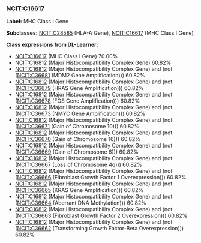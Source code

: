 
### [NCIT:C16617](http://purl.obolibrary.org/obo/NCIT_C16617)
**Label:** MHC Class I Gene

**Subclasses:** [NCIT:C28585](http://purl.obolibrary.org/obo/NCIT_C28585) (HLA-A Gene), [NCIT:C16617](http://purl.obolibrary.org/obo/NCIT_C16617) (MHC Class I Gene), 

**Class expressions from DL-Learner:**

- [NCIT:C16617](http://purl.obolibrary.org/obo/NCIT_C16617) (MHC Class I Gene) 70.00%
- [NCIT:C16812](http://purl.obolibrary.org/obo/NCIT_C16812) (Major Histocompatibility Complex Gene) 60.82%
- [NCIT:C16812](http://purl.obolibrary.org/obo/NCIT_C16812) (Major Histocompatibility Complex Gene) and (not ([NCIT:C36681](http://purl.obolibrary.org/obo/NCIT_C36681) (MDM2 Gene Amplification))) 60.82%
- [NCIT:C16812](http://purl.obolibrary.org/obo/NCIT_C16812) (Major Histocompatibility Complex Gene) and (not ([NCIT:C36679](http://purl.obolibrary.org/obo/NCIT_C36679) (HRAS Gene Amplification))) 60.82%
- [NCIT:C16812](http://purl.obolibrary.org/obo/NCIT_C16812) (Major Histocompatibility Complex Gene) and (not ([NCIT:C36678](http://purl.obolibrary.org/obo/NCIT_C36678) (FOS Gene Amplification))) 60.82%
- [NCIT:C16812](http://purl.obolibrary.org/obo/NCIT_C16812) (Major Histocompatibility Complex Gene) and (not ([NCIT:C36673](http://purl.obolibrary.org/obo/NCIT_C36673) (NMYC Gene Amplification))) 60.82%
- [NCIT:C16812](http://purl.obolibrary.org/obo/NCIT_C16812) (Major Histocompatibility Complex Gene) and (not ([NCIT:C36671](http://purl.obolibrary.org/obo/NCIT_C36671) (Gain of Chromosome 10))) 60.82%
- [NCIT:C16812](http://purl.obolibrary.org/obo/NCIT_C16812) (Major Histocompatibility Complex Gene) and (not ([NCIT:C36670](http://purl.obolibrary.org/obo/NCIT_C36670) (Gain of Chromosome 16))) 60.82%
- [NCIT:C16812](http://purl.obolibrary.org/obo/NCIT_C16812) (Major Histocompatibility Complex Gene) and (not ([NCIT:C36669](http://purl.obolibrary.org/obo/NCIT_C36669) (Gain of Chromosome 6))) 60.82%
- [NCIT:C16812](http://purl.obolibrary.org/obo/NCIT_C16812) (Major Histocompatibility Complex Gene) and (not ([NCIT:C36667](http://purl.obolibrary.org/obo/NCIT_C36667) (Loss of Chromosome 4q))) 60.82%
- [NCIT:C16812](http://purl.obolibrary.org/obo/NCIT_C16812) (Major Histocompatibility Complex Gene) and (not ([NCIT:C36666](http://purl.obolibrary.org/obo/NCIT_C36666) (Fibroblast Growth Factor 1 Overexpression))) 60.82%
- [NCIT:C16812](http://purl.obolibrary.org/obo/NCIT_C16812) (Major Histocompatibility Complex Gene) and (not ([NCIT:C36665](http://purl.obolibrary.org/obo/NCIT_C36665) (KRAS Gene Amplification))) 60.82%
- [NCIT:C16812](http://purl.obolibrary.org/obo/NCIT_C16812) (Major Histocompatibility Complex Gene) and (not ([NCIT:C36664](http://purl.obolibrary.org/obo/NCIT_C36664) (Aberrant DNA Methylation))) 60.82%
- [NCIT:C16812](http://purl.obolibrary.org/obo/NCIT_C16812) (Major Histocompatibility Complex Gene) and (not ([NCIT:C36663](http://purl.obolibrary.org/obo/NCIT_C36663) (Fibroblast Growth Factor 2 Overexpression))) 60.82%
- [NCIT:C16812](http://purl.obolibrary.org/obo/NCIT_C16812) (Major Histocompatibility Complex Gene) and (not ([NCIT:C36662](http://purl.obolibrary.org/obo/NCIT_C36662) (Transforming Growth Factor-Beta Overexpression))) 60.82%


